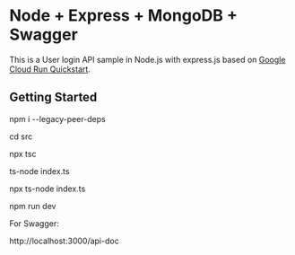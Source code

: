 # Node + Express + MongoDB + Swagger

This is a User login API sample in Node.js with express.js based on [Google Cloud Run Quickstart](https://cloud.google.com/run/docs/quickstarts/build-and-deploy/deploy-nodejs-service).

## Getting Started

npm i --legacy-peer-deps

cd src   

npx tsc

ts-node index.ts

npx ts-node index.ts

npm run dev 


For Swagger:

http://localhost:3000/api-doc

```
